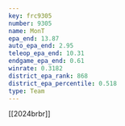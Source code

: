 ```yaml
---
key: frc9305
number: 9305
name: MonT
epa_end: 13.87
auto_epa_end: 2.95
teleop_epa_end: 10.31
endgame_epa_end: 0.61
winrate: 0.3182
district_epa_rank: 868
district_epa_percentile: 0.518
type: Team
---
```

[[2024brbr]]
